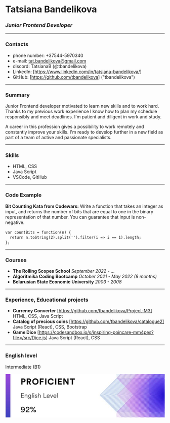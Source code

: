 # Tatsiana Bandelikova
### *Junior Frontend Developer*
-----
### Contacts
* phone number: +37544-5970340
* e-mail: tat.bandelikova@gmail.com
* discord: TatsianaB (@tbandelikova)
* LinkedIn: [https://www.linkedin.com/in/tatsiana-bandelikova/]
* GitHub: [https://github.com/tbandelikova] ("tbandelikova")
-----
### Summary
Junior Frontend developer motivated to learn new skills and to work hard. Thanks to my previous work experience I know how to plan my schedule responsibly and meet deadlines. I'm patient and diligent in work and study.

A career in this profession gives a possibility to work remotely and constantly improve your skills. I'm ready to develop further in a new field as part of a team of active and passionate specialists.

-----
### Skills
* HTML, CSS
* Java Script
* VSCode, GitHub
-----
### Code Example
**Bit Counting Kata from Codewars:** Write a function that takes an integer as input, and returns the number of bits that are equal to one in the binary representation of that number. You can guarantee that input is non-negative.

```
var countBits = function(n) {
  return n.toString(2).split('').filter(i => i == 1).length;
};
```
-----
### Courses
* **The Rolling Scopes School**
    *September 2022 - ...*
* **Algoritmika Coding Bootcamp**
    *October 2021 - May 2022 (8 months)*
* **Belarusian State Economic University**
    *2003 - 2008*
-----
### Experience, Educational projects
* **Currency Converter**
    [https://github.com/tbandelikova/Project-M3]
    HTML, CSS, Java Script
* **Catalog of precious coins**
    [https://github.com/tbandelikova/catalogue2]
    Java Script (React), CSS, Bootstrap
* **Game Dice**
    [https://codesandbox.io/s/inspiring-poincare-mm4pes?file=/src/Dice.js]
    Java Script (React), CSS
-----
### English level
Intermediate (B1)

![eng-lvl](/eng-lvl.png "EF Set")